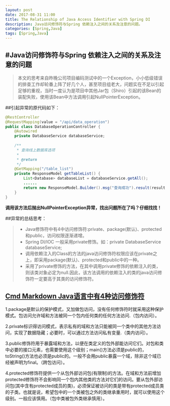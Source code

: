 ```yaml
---
layout: post
date: 2017-08-31 11:00
title: The Relationship of Java Access Identifier with Spring DI 
description: Java访问修饰符与Spring 依赖注入之间的关系及注意的问题。
categories: [Spring,Java]
tags: [Spring,Java]
---
```


#Java访问修饰符与Spring 依赖注入之间的关系及注意的问题
------
> 本文的思考来自昨晚公司项目编码测试中的一个Exception，小小低级错误的排查工作却轮番上阵了好几个人，甚至项目组老大，问题实在不足以引起足够的重视，当时一度认为是项目中其他Jar包（Shiro）引起的该Bean的装配失败，使用该Bean中方法调用引起NullPointerException。

##引起异常的原代码如下：
```Java
@RestController
@RequestMapping(value = "/api/data_operation")
public class DatabaseOperationController {
    @Autowired
	private DatabaseService databaseService;
	
	/**
	 * 查询线上数据库选项
	 * 
	 * @return
	 */
	@GetMapping("/table_list")
	private ResponseModel getTableList() {
	    List<Database> databaseList = databaseService.getAll();
		......
		return new ResponseModel.Builder().msg("查询成功").result(resultArray).build();
    }
}
```
**调用该方法后抛出NullPointerException异常，找出问题所在了吗？仔细找找！**

##异常的总结思考：
> * Java修饰符中有4中访问修饰符:private、package(默认)、protected和public，访问权限逐渐递增。
> * Spring DI/IOC 一般采用private修饰。如：private DatabaseService databaseService;
> * 调用依赖注入的Class的方法的java访问修饰符权限应该在private之上，即采用package(默认)、protected和public中的一种。
> * 采用了private修饰的方法，在其中调用private修饰的依赖注入的类，则该类对象必定为null.因此，该方法调用的依赖注入的类的java访问修饰符一定要高于其类的访问修饰符。

## [Cmd Markdown Java语言中有4种访问修饰符][1]

1.package是默认的保护模式，又加做包访问，没有任何修饰符时就采用这种保护模式。包访问允许域和方法被同一个包内任何类的任何方法访问.（包内访问）。
 
2.private标识得访问模式，表示私有的域和方法只能被同一个类中的其他方法访问，实现了数据隐藏；必要时，可以通过方法访问私有变量.（类内访问）。
 
3.public修饰符用于暴露域和方法，以便在类定义的包外部能访问它们。对包和类中必要的接口元素，也需要使用这个级别；main()方法必须是public的，toString()方法也必须是public的。一般不会用public暴露一个域，除非这个域已经被声明为final。（跨包访问）。
 
4.protected修饰符提供一个从包外部访问包(有限制)的方法。在域和方法前增加protected修饰符不会影响同一个包内其他类的方法对它们的访问。要从包外部访问包(其中含有protected成员的类)，必须保证被访问的类是带有protected成员类的子类。也就是说，希望包中的一个类被包之外的类继承重用时，就可以使用这个级别。一般应该慎用。（包中类被包外类继承慎用）。

[1]: http://wuhaidong.iteye.com/blog/851754





